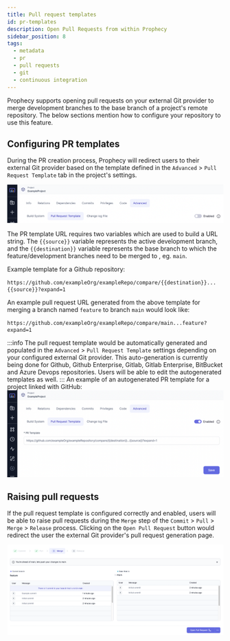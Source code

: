 ```yaml
---
title: Pull request templates
id: pr-templates
description: Open Pull Requests from within Prophecy
sidebar_position: 8
tags:
  - metadata
  - pr
  - pull requests
  - git
  - continuous integration
---
```


Prophecy supports opening pull requests on your external Git provider to merge
development branches to the base branch of a project's remote repository.
The below sections mention how to configure your repository to use this feature.

## Configuring PR templates

During the PR creation process, Prophecy will redirect users to their
external Git provider based on the template defined in the `Advanced` > `Pull Request Template` tab in the project's settings.

![PR template Advanced tab](img/pbt-template-advanced.png)

The PR template URL requires two variables which are used to build a URL string.
The `{{source}}` variable represents the active development branch, and the
`{{destination}}` variable
represents the base branch to which the feature/development branches need to be merged to
, eg. `main`.

Example template for a Github repository:

```shell
https://github.com/exampleOrg/exampleRepo/compare/{{destination}}...{{source}}?expand=1
```

An example pull request URL generated from the above template for merging a branch named `feature`
to branch `main` would look like:

```shell
https://github.com/exampleOrg/exampleRepo/compare/main...feature?expand=1
```

:::info
The pull request template would be automatically generated and populated in the `Advanced` > `Pull Request Template`
settings depending on your configured external Git provider. This auto-generation is
currently being done for Github, Github Enterprise, Gitlab, Gitlab Enterprise, BitBucket and Azure Devops repositories.
Users will be able to edit the autogenerated templates as well.
:::
An example of an autogenerated PR template for a project linked with GitHub:
![PR template autogenrate](img/pr-template-autogen.png)

## Raising pull requests

If the pull request template is configured correctly and enabled, users will be able to raise pull requests
during the `Merge` step of the `Commit` > `Pull` > `Merge` > `Release` process. Clicking on the `Open Pull Request` button would redirect
the user the external Git provider's pull request generation page.

![PR creation](img/pr-template-openpr.png)
